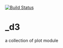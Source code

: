 [![Build Status](https://travis-ci.org/huynhnguyen/_d3.svg?branch=master)](https://travis-ci.org/huynhnguyen/_d3)
# _d3
a collection of plot module
